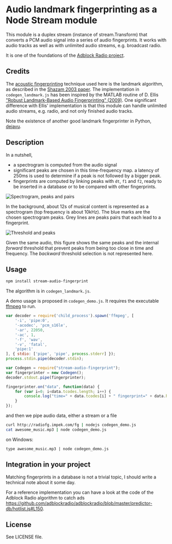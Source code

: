 # Audio landmark fingerprinting as a Node Stream module

This module is a duplex stream (instance of stream.Transform) that converts a PCM audio signal into a series of audio fingerprints. It works with audio tracks as well as with unlimited audio streams, e.g. broadcast radio.

It is one of the foundations of the [Adblock Radio project](https://github.com/adblockradio/adblockradio).

## Credits

The [acoustic fingerprinting](https://en.wikipedia.org/wiki/Acoustic_fingerprint) technique used here is the landmark algorithm, as described in the [Shazam 2003 paper](http://www.ee.columbia.edu/~dpwe/papers/Wang03-shazam.pdf).
The implementation in ```codegen_landmark.js``` has been inspired by the MATLAB routine of D. Ellis ["Robust Landmark-Based Audio Fingerprinting" (2009)](http://labrosa.ee.columbia.edu/matlab/fingerprint/). One significant difference with Ellis' implementation is that this module can handle unlimited audio streams, e.g. radio, and not only finished audio tracks.

Note the existence of another good landmark fingerprinter in Python, [dejavu](https://github.com/worldveil/dejavu).

## Description

In a nutshell,
- a spectrogram is computed from the audio signal
- significant peaks are chosen in this time-frequency map. a latency of 250ms is used to determine if a peak is not followed by a bigger peak.
- fingerprints are computed by linking peaks with ```dt```, ```f1``` and ```f2```, ready to be inserted in a database or to be compared with other fingerprints.

![Spectrogram, peaks and pairs](out-fft.png)

In the background, about 12s of musical content is represented as a spectrogram (top frequency is about 10kHz). The blue marks are the chosen spectrogram peaks. Grey lines are peaks pairs that each lead to a fingerprint.

![Threshold and peaks](out-thr.png)

Given the same audio, this figure shows the same peaks and the internal *forward* threshold that prevent peaks from being too close in time and frequency. The *backward* threshold selection is not represented here.

## Usage

```sh
npm install stream-audio-fingerprint
```

The algorithm is in ```codegen_landmark.js```.

A demo usage is proposed in ```codegen_demo.js```. It requires the executable [ffmpeg](https://ffmpeg.org/download.html) to run.

```javascript
var decoder = require('child_process').spawn('ffmpeg', [
	'-i', 'pipe:0',
	'-acodec', 'pcm_s16le',
	'-ar', 22050,
	'-ac', 1,
	'-f', 'wav',
	'-v', 'fatal',
	'pipe:1'
], { stdio: ['pipe', 'pipe', process.stderr] });
process.stdin.pipe(decoder.stdin);

var Codegen = require("stream-audio-fingerprint");
var fingerprinter = new Codegen();
decoder.stdout.pipe(fingerprinter);

fingerprinter.on("data", function(data) {
	for (var i=0; i<data.tcodes.length; i++) {
		console.log("time=" + data.tcodes[i] + " fingerprint=" + data.hcodes[i]);
	}
});
```

and then we pipe audio data, either a stream or a file

```sh
curl http://radiofg.impek.com/fg | nodejs codegen_demo.js
cat awesome_music.mp3 | node codegen_demo.js
```
on Windows:
```
type awesome_music.mp3 | node codegen_demo.js
```

## Integration in your project

Matching fingerprints in a database is not a trivial topic, I should write a technical note about it some day.

For a reference implementation you can have a look at the code of the Adblock Radio algorithm to catch ads https://github.com/adblockradio/adblockradio/blob/master/predictor-db/hotlist.js#L150.

## License

See LICENSE file.
